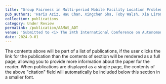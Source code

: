 ```yaml
---
title: "Group Fairness in Multi-period Mobile Facility Location Problems"
pub_authors: 'Haris Aziz, Hau Chan, Xingchen Sha, Toby Walsh, Xia Lirong'
collection: publications
category: Under Review
permalink: /publication/AAMAS_ADT
venue: 'Submitted to <i> The 24th International Conference on Autonomous Agents and Multiagent Systems (AAMAS 2025)</i>'
date: 2024-9-01
---
```


The contents above will be part of a list of publications, if the user clicks the link for the publication than the contents of section will be rendered as a full page, allowing you to provide more information about the paper for the reader. When publications are displayed as a single page, the contents of the above "citation" field will automatically be included below this section in a smaller font.